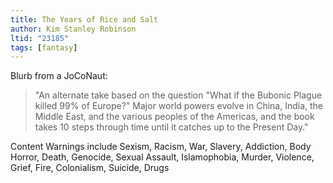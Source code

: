 ```yaml
---
title: The Years of Rice and Salt
author: Kim Stanley Robinson
ltid: "23185"
tags: [fantasy]
---
```


Blurb from a JoCoNaut:

> "An alternate take based on the question "What if the Bubonic Plague killed
> 99% of Europe?" Major world powers evolve in China, India, the Middle East,
> and the various peoples of the Americas, and the book takes 10 steps through
> time until it catches up to the Present Day."

Content Warnings include Sexism, Racism, War, Slavery, Addiction, Body Horror,
Death, Genocide, Sexual Assault, Islamophobia, Murder, Violence, Grief, Fire,
Colonialism, Suicide, Drugs
